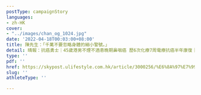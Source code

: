 ```yaml
---
postType: campaignStory
languages:
- zh-HK
cover:
- "../images/chan_og_1024.jpg"
date: '2022-04-18T00:03:00+08:00'
title: 陳先生：「千萬不要忽略身體的細小警號。」
detail: 晴報：抗癌勇士｜45歲港男不煙不酒患晚期鼻咽癌 歷6次化療7周電療抗癌半年康復｜附鼻咽癌5大先兆
type: ''
pdf: ''
href: https://skypost.ulifestyle.com.hk/article/3000256/%E6%8A%97%E7%99%8C%E5%8B%87%E5%A3%AB%EF%BD%9C45%E6%AD%B2%E6%B8%AF%E7%94%B7%E4%B8%8D%E7%85%99%E4%B8%8D%E9%85%92%E6%82%A3%E6%99%9A%E6%9C%9F%E9%BC%BB%E5%92%BD%E7%99%8C%20%20%20%20%E6%AD%B76%E6%AC%A1%E5%8C%96%E7%99%827%E5%91%A8%E9%9B%BB%E7%99%82%E6%8A%97%E7%99%8C%E5%8D%8A%E5%B9%B4%E5%BA%B7%E5%BE%A9%EF%BD%9C%E9%99%84%E9%BC%BB%E5%92%BD%E7%99%8C5%E5%A4%A7%E5%85%88%E5%85%86
slug: ''
athleteType: ''

---
```


